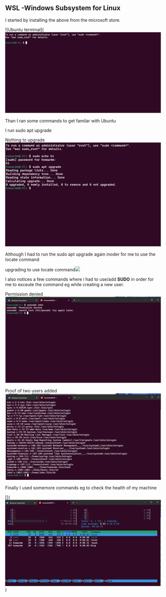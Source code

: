 ## WSL -Windows Subsystem for Linux

I started by installing the above from the microsoft store.

![Ubuntu terminal](![Alt text](<WSL_Ubuntu terminal.png>)

Than I ran some commands to get familar with Ubuntu 

I run sudo apt upgrade

Nothing to upgrade![Alt text](<sudo apt upgrade-1.png>)


Although I had to run the sudo apt upgrade again inoder for me to use the locate  command

upgrading to use locate command![
](<sudo apt plocote upgrade-1.png>)


I also notices a few commands where i had to use/add **SUDO** in order for me to exceute the command eg while creating a new user.

Permission denied![Alt text](<permission denied-1.png>)


Proof of two users added![Alt text](<proof of user John added-1.png>)


Finally I used somemore commands eg to check the health of my machine

[](![Alt text](Htop-1.png))
